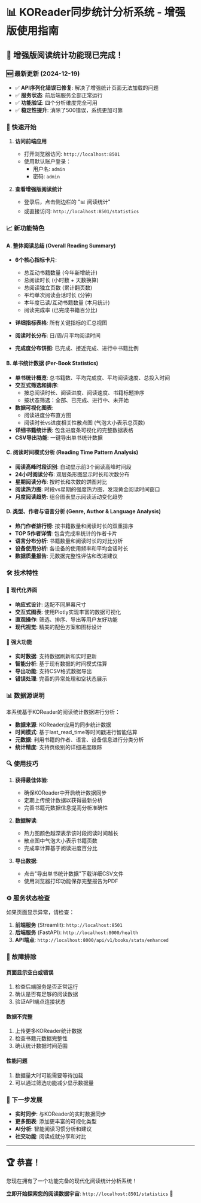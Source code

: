 # 📊 KOReader同步统计分析系统 - 增强版使用指南

## 🎉 增强版阅读统计功能现已完成！

### 🆕 最新更新 (2024-12-19)
- ✅ **API序列化错误已修复**: 解决了增强统计页面无法加载的问题
- ✅ **服务状态**: 前后端服务全部正常运行
- ✅ **功能验证**: 四个分析维度完全可用
- ✅ **稳定性提升**: 消除了500错误，系统更加可靠

### 🚀 快速开始

1. **访问前端应用**
   - 打开浏览器访问: `http://localhost:8501`
   - 使用默认账户登录：
     - 用户名: `admin`
     - 密码: `admin`

2. **查看增强版阅读统计**
   - 登录后，点击侧边栏的 "📊 阅读统计" 
   - 或直接访问: `http://localhost:8501/statistics`

### 📈 新功能特色

#### A. 整体阅读总结 (Overall Reading Summary)
- **6个核心指标卡片**:
  - 总互动书籍数量 (今年新增统计)
  - 总阅读时长 (小时数 + 天数换算)  
  - 总阅读独立页数 (累计翻页数)
  - 平均单次阅读会话时长 (分钟)
  - 本年度已读/互动书籍数量 (本月统计)
  - 阅读完成率 (已完成书籍百分比)

- **详细指标表格**: 所有关键指标的汇总视图
- **阅读时长分布**: 日/周/月平均阅读时间
- **完成度分布饼图**: 已完成、接近完成、进行中书籍比例

#### B. 单书统计数据 (Per-Book Statistics)  
- **单书统计概览**: 总书籍数、平均完成度、平均阅读速度、总投入时间
- **交互式筛选和排序**:
  - 按总阅读时长、阅读进度、阅读速度、书籍标题排序
  - 按状态筛选：全部、已完成、进行中、未开始
- **数据可视化图表**:
  - 阅读进度分布直方图
  - 阅读时长vs进度相关性散点图 (气泡大小表示总页数)
- **详细书籍统计表**: 包含进度条可视化的完整数据表格
- **CSV导出功能**: 一键导出单书统计数据

#### C. 阅读时间模式分析 (Reading Time Pattern Analysis)
- **阅读高峰时段识别**: 自动显示前3个阅读高峰时间段
- **24小时阅读分布**: 双层条形图显示时长和次数分布
- **星期阅读分布**: 按时长和次数的饼图对比
- **阅读热力图**: 时段vs星期的强度热力图，发现黄金阅读时间窗口
- **月度阅读趋势**: 组合图表显示阅读活动变化趋势

#### D. 类型、作者与语言分析 (Genre, Author & Language Analysis)
- **热门作者排行榜**: 按书籍数量和阅读时长的双重排序
- **TOP 5作者详情**: 包含完成率统计的作者卡片
- **语言分布分析**: 书籍数量和阅读时长的对比分析
- **设备使用分析**: 各设备的使用频率和平均会话时长
- **数据质量报告**: 元数据完整性评估和改进建议

### 🛠️ 技术特性

#### 🎨 现代化界面
- **响应式设计**: 适配不同屏幕尺寸
- **交互式图表**: 使用Plotly实现丰富的数据可视化
- **直观操作**: 筛选、排序、导出等用户友好功能
- **现代视觉**: 精美的配色方案和图标设计

#### 🔧 强大功能
- **实时数据**: 支持数据刷新和实时更新
- **智能分析**: 基于现有数据的时间模式估算
- **导出功能**: 支持CSV格式数据导出
- **错误处理**: 完善的异常处理和空状态展示

### 📊 数据源说明

本系统基于KOReader的阅读统计数据进行分析：
- **数据来源**: KOReader应用的同步统计数据  
- **时间模式**: 基于last_read_time等时间戳进行智能估算
- **元数据**: 利用书籍的作者、语言、设备信息进行分类分析
- **统计精度**: 支持页级别的详细进度跟踪

### 🔍 使用技巧

1. **获得最佳体验**:
   - 确保KOReader中开启统计数据同步
   - 定期上传统计数据以获得最新分析
   - 完善书籍元数据信息提高分析准确性

2. **数据解读**:
   - 热力图颜色越深表示该时段阅读时间越长
   - 散点图中气泡大小表示书籍页数
   - 完成率计算基于阅读进度百分比

3. **导出数据**:
   - 点击"导出单书统计数据"下载详细CSV文件
   - 使用浏览器打印功能保存完整报告为PDF

### ⚙️ 服务状态检查

如果页面显示异常，请检查：

1. **前端服务** (Streamlit): `http://localhost:8501`
2. **后端服务** (FastAPI): `http://localhost:8000/health`
3. **API端点**: `http://localhost:8000/api/v1/books/stats/enhanced`

### 🔧 故障排除

#### 页面显示空白或错误
1. 检查后端服务是否正常运行
2. 确认是否有足够的阅读数据
3. 验证API端点连接状态

#### 数据不完整
1. 上传更多KOReader统计数据
2. 检查书籍元数据完整性
3. 确认统计数据时间范围

#### 性能问题
1. 数据量大时可能需要等待加载
2. 可以通过筛选功能减少显示数据量

### 🎯 下一步发展

- **实时同步**: 与KOReader的实时数据同步
- **更多图表**: 添加更丰富的可视化类型
- **AI分析**: 智能阅读习惯分析和建议
- **社交功能**: 阅读成就分享和对比

---

## 🏆 恭喜！

您现在拥有了一个功能完备的现代化阅读统计分析系统！

**立即开始探索您的阅读数据宇宙**: `http://localhost:8501/statistics` 🚀 